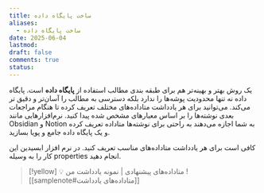 ```yaml
---
title: ساخت پایگاه داده
aliases:
  - ساخت پایگاه داده
date: 2025-06-04
lastmod: 
draft: false
comments: true
status:
---
```


یک روش بهتر و بهینه‌تر هم برای طبقه بندی مطالب استفاده از **پایگاه داده** است. پایگاه داده نه تنها محدودیت پوشه‌ها را ندارد بلکه دسترسی به مطالب را آسان‌تر و دقیق تر می‌کند. می‌توانید برای هر یادداشت متاداده‌های مختلف تعریف کرده تا هنگام مراجعات بعدی نوشته‌ها را بر اساس معیارهای مشخص شده پیدا کنید. نرم‌افزارهایی مانند Obsidian و Notion به شما اجازه می‌دهند به راحتی برای نوشته‌ها متاداده تعریف کرده و یک پایگاه داده جامع و پویا بسازید.

کافی است برای هر یادداشت متاداده‌های مناسب تعریف کنید. در نرم افزار ابسیدین این کار را به وسیله properties انجام دهید.


> [!yellow] 💡 متاداده‌های پیشنهادی | نمونه یادداشت من
> ![[samplenote#متاداده‌های یادداشت]]


